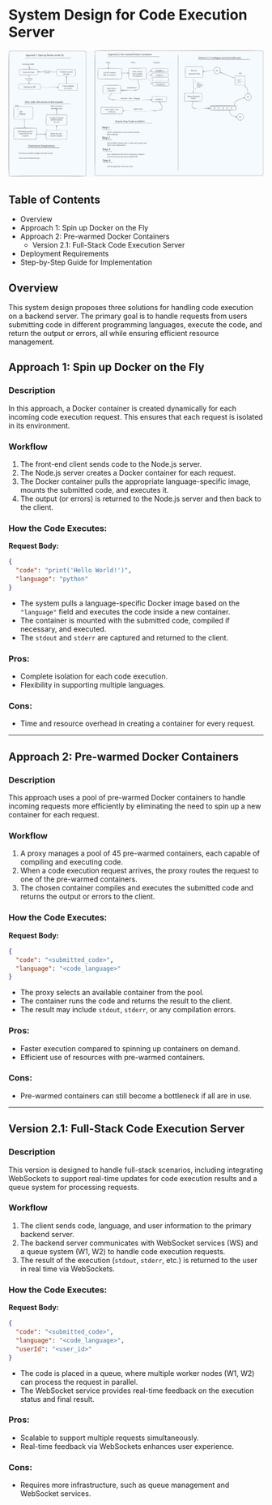 # System Design for Code Execution Server

![System Design for Code Execution Server](system-design.excalidraw.png)

## Table of Contents

- Overview
- Approach 1: Spin up Docker on the Fly
- Approach 2: Pre-warmed Docker Containers
  - Version 2.1: Full-Stack Code Execution Server
- Deployment Requirements
- Step-by-Step Guide for Implementation

## Overview

This system design proposes three solutions for handling code execution on a backend server. The primary goal is to handle requests from users submitting code in different programming languages, execute the code, and return the output or errors, all while ensuring efficient resource management.

## Approach 1: Spin up Docker on the Fly

### Description

In this approach, a Docker container is created dynamically for each incoming code execution request. This ensures that each request is isolated in its environment.

### Workflow

1. The front-end client sends code to the Node.js server.
2. The Node.js server creates a Docker container for each request.
3. The Docker container pulls the appropriate language-specific image, mounts the submitted code, and executes it.
4. The output (or errors) is returned to the Node.js server and then back to the client.

### How the Code Executes:

**Request Body:**

```json
{
  "code": "print('Hello World!')",
  "language": "python"
}
```

- The system pulls a language-specific Docker image based on the `"language"` field and executes the code inside a new container.
- The container is mounted with the submitted code, compiled if necessary, and executed.
- The `stdout` and `stderr` are captured and returned to the client.

### Pros:

- Complete isolation for each code execution.
- Flexibility in supporting multiple languages.

### Cons:

- Time and resource overhead in creating a container for every request.

---

## Approach 2: Pre-warmed Docker Containers

### Description

This approach uses a pool of pre-warmed Docker containers to handle incoming requests more efficiently by eliminating the need to spin up a new container for each request.

### Workflow

1. A proxy manages a pool of 45 pre-warmed containers, each capable of compiling and executing code.
2. When a code execution request arrives, the proxy routes the request to one of the pre-warmed containers.
3. The chosen container compiles and executes the submitted code and returns the output or errors to the client.

### How the Code Executes:

**Request Body:**

```json
{
  "code": "<submitted_code>",
  "language": "<code_language>"
}
```

- The proxy selects an available container from the pool.
- The container runs the code and returns the result to the client.
- The result may include `stdout`, `stderr`, or any compilation errors.

### Pros:

- Faster execution compared to spinning up containers on demand.
- Efficient use of resources with pre-warmed containers.

### Cons:

- Pre-warmed containers can still become a bottleneck if all are in use.

---

## Version 2.1: Full-Stack Code Execution Server

### Description

This version is designed to handle full-stack scenarios, including integrating WebSockets to support real-time updates for code execution results and a queue system for processing requests.

### Workflow

1. The client sends code, language, and user information to the primary backend server.
2. The backend server communicates with WebSocket services (WS) and a queue system (W1, W2) to handle code execution requests.
3. The result of the execution (`stdout`, `stderr`, etc.) is returned to the user in real time via WebSockets.

### How the Code Executes:

**Request Body:**

```json
{
  "code": "<submitted_code>",
  "language": "<code_language>",
  "userId": "<user_id>"
}
```

- The code is placed in a queue, where multiple worker nodes (W1, W2) can process the request in parallel.
- The WebSocket service provides real-time feedback on the execution status and final result.

### Pros:
- Scalable to support multiple requests simultaneously.
- Real-time feedback via WebSockets enhances user experience.

### Cons:
- Requires more infrastructure, such as queue management and WebSocket services.
